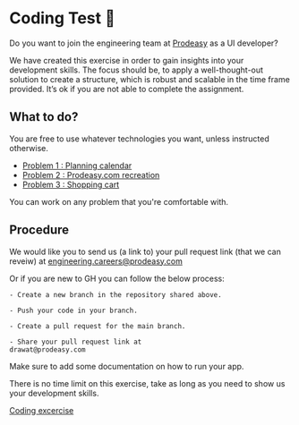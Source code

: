 # Coding Test 👋

Do you want to join the engineering team at [Prodeasy](https://prodeasy.com) as a UI developer? 

We have created this exercise in order to gain insights into your development skills. The focus should be, to apply a well-thought-out solution to create a structure, which is robust and scalable in the time frame provided. It’s ok if you are not able to complete the assignment. 


## What to do?

You are free to use whatever technologies you want, unless instructed otherwise.

- [Problem 1 : Planning calendar](https://wiki.prodeasy.com/ui-coding-tests#exercise-1-planning-calendar)
- [Problem 2 : Prodeasy.com recreation](https://wiki.prodeasy.com/ui-coding-tests#exercise-2-recreate-prodeasy-website)
- [Problem 3 : Shopping cart](https://wiki.prodeasy.com/ui-coding-tests#exercise-3-shopping-cart)

You can work on any problem that you're comfortable with.

## Procedure

We would like you to send us (a link to) your pull request link (that we can reveiw) at engineering.careers@prodeasy.com  

Or if you are new to GH you can follow the below process:

```
- Create a new branch in the repository shared above.

- Push your code in your branch.

- Create a pull request for the main branch.

- Share your pull request link at 
drawat@prodeasy.com
```

Make sure to add some documentation on how to run your app.

There is no time limit on this exercise, take as long as you need to show us your development skills.

[Coding excercise](https://wiki.prodeasy.com/ui-coding-tests) 
